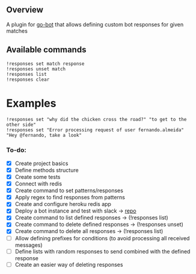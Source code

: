 ## Overview
A plugin for [go-bot](https://github.com/go-chat-bot/bot) that allows defining custom bot responses for given matches

## Available commands
```
!responses set match response
!responses unset match
!responses list
!responses clear
```

# Examples
```
!responses set "why did the chicken cross the road?" "to get to the other side"
!responses set "Error processing request of user fernando.almeida" "Hey @fernando, take a look"
```

### To-do:
- [x] Create project basics
- [x] Define methods structure
- [x] Create some tests
- [x] Connect with redis
- [x] Create command to set patterns/responses
- [x] Apply regex to find responses from patterns
- [x] Create and configure heroku redis app
- [x] Deploy a bot instance and test with slack -> [repo](https://github.com/fernand-o/got-bot-heroku)
- [x] Create command to list defined responses -> (!responses list)
- [x] Create command to delete defined responses -> (!responses unset)
- [x] Create command to delete all responses -> (!responses list)
- [ ] Allow defining prefixes for conditions (to avoid processing all received messages)
- [ ] Define lists with random responses to send combined with the defined response
- [ ] Create an easier way of deleting responses
